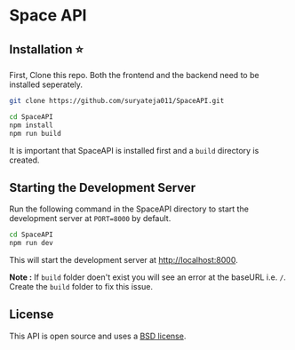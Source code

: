 # Space API

## Installation ⭐

First, Clone this repo. Both the frontend and the backend need to be installed seperately.
```bash
git clone https://github.com/suryateja011/SpaceAPI.git
```

 ```bash
 cd SpaceAPI
 npm install
 npm run build
 ```
 It is important that SpaceAPI is installed first and a `build` directory is created. 
 
 
 ## Starting the Development Server
 
 Run the following command in the SpaceAPI directory to start the development server at `PORT=8000` by default.
 
 ```bash
 cd SpaceAPI
 npm run dev
 ```
 
 This will start the development server at [http://localhost:8000](http://localhost:8000).
 
 **Note :** If `build` folder doen't exist you will see an error at the baseURL i.e. `/`. Create the `build` folder to fix this issue.
 
 ## License
 This API is open source and uses a [BSD license](/LICENSE).
